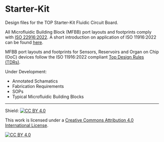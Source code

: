 # Starter-Kit

Design files for the TOP Starter-Kit Fluidic Circuit Board.

All Microfluidic Building Block (MFBB) port layouts and footprints comply with [ISO 22916:2022](https://www.iso.org/standard/74157.html).  A short introduction on application of ISO 11916:2022 can be found [here](https://data.4tu.nl/datasets/871d6c3a-cf1a-44f9-865a-6da842bd2f27/2).

MFBB port layouts and footprints for Sensors, Reservoirs and Organ on Chip (OoC) devices follow the ISO 11916:2022 compliant [Top Design Rules (TDRs)](https://data.4tu.nl/datasets/2558bd4c-d7ad-4e17-bc54-8c335b4c1c01).

Under Development:
- Annotated Schamatics
- Fabrication Requirements
- SOPs
- Typical Microfluidic Building Blocks

___

Shield: [![CC BY 4.0][cc-by-shield]][cc-by]

This work is licensed under a
[Creative Commons Attribution 4.0 International License][cc-by].

[![CC BY 4.0][cc-by-image]][cc-by]

[cc-by]: http://creativecommons.org/licenses/by/4.0/
[cc-by-image]: https://i.creativecommons.org/l/by/4.0/88x31.png
[cc-by-shield]: https://img.shields.io/badge/License-CC%20BY%204.0-lightgrey.svg
